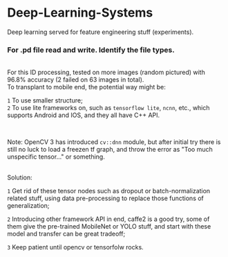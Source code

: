 # Deep-Learning-Systems
Deep learning served for feature engineering stuff (experiments).

### For .pd file read and write. Identify the file types.

<br>
For this ID processing, tested on more images (random pictured) with 96.8% accuracy (2 failed on 63 images in total).<br>
To transplant to mobile end, the potential way might be:<br>

`1` To use smaller structure;<br>
`2` To use lite frameworks on, such as `tensorflow lite`, `ncnn`, etc., which supports Android and IOS, and they all have C++ API.<br>

<br>

Note: OpenCV 3 has introduced `cv::dnn` module, but after initial try there is still no luck to load a freezen tf graph, and throw the error as "Too much unspecific tensor..." or something. <br>
<br>

Solution:<br> 

`1` Get rid of these tensor nodes such as dropout or batch-normalization related stuff, using data pre-processing to replace those functions of generalization;<br>

`2` Introducing other framework API in end, caffe2 is a good try, some of them give the pre-trained MobileNet or YOLO stuff, and start with these model and transfer can be great tradeoff;<br>

`3` Keep patient until opencv or tensorfolw rocks. <br>
